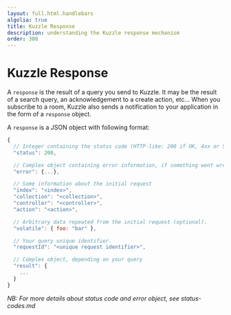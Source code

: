 ```yaml
---
layout: full.html.handlebars
algolia: true
title: Kuzzle Response
description: understanding the Kuzzle response mechanism
order: 300
---
```


# Kuzzle Response

A `response` is the result of a query you send to Kuzzle.
It may be the result of a search query, an acknowledgement to a create action, etc...
When you subscribe to a room, Kuzzle also sends a notification to your application in the form of a `response` object.

A `response` is a JSON object with following format:


```javascript
{
  // Integer containing the status code (HTTP-like: 200 if OK, 4xx or 5xx in case of error)
  "status": 200,

  // Complex object containing error information, if something went wrong (null if OK)
  "error": {...},

  // Some information about the initial request
  "index": "<index>",
  "collection": "<collection>",
  "controller": "<controller>",
  "action": "<action>",

  // Arbitrary data repeated from the initial request (optional).
  "volatile": { foo: "bar" },

  // Your query unique identifier.
  "requestId": "<unique request identifier>",

  // Complex object, depending on your query
  "result": {
    ...
  }
}
```

_NB: For more details about status code and error object, see status-codes.md_

